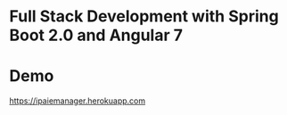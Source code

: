 # Full Stack Development with Spring Boot 2.0 and Angular 7
# Demo
https://ipaiemanager.herokuapp.com
